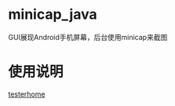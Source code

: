 # minicap_java
GUI展现Android手机屏幕，后台使用minicap来截图

# 使用说明

[testerhome](https://testerhome.com/topics/3115)
